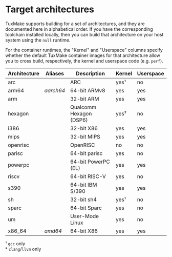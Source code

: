 # Target architectures

TuxMake supports building for a set of architectures, and they are documented
here in alphabetical order. If you have the corresponding toolchain installed
locally, then you can build that architecture on your host system using the
`null` runtime.

For the container runtimes, the "Kernel" and "Userspace" columns specify
whether the default TuxMake container images for that architecture allow you to
cross build, respectively, the kernel and userspace code (e.g. `perf`).


Architecture | Aliases     | Description              | Kernel   | Userspace
-------------|-------------|--------------------------|----------|----------
arc          |             | ARC                      | yes¹     | no
arm64        | *aarch64*   | 64-bit ARMv8             | yes      | yes
arm          |             | 32-bit ARM               | yes      | yes
hexagon      |             | Qualcomm Hexagon (DSP6)  | yes²     | no
i386         |             | 32-bit X86               | yes      | yes
mips         |             | 32-bit MIPS              | yes      | yes
openrisc     |             | OpenRISC                 | no       | no
parisc       |             | 64-bit parisc            | yes      | no
powerpc      |             | 64-bit PowerPC (EL)      | yes      | yes
riscv        |             | 64-bit RISC-V            | yes      | no
s390         |             | 64-bit IBM S/390         | yes      | yes
sh           |             | 32-bit sh4               | yes¹     | no
sparc        |             | 64-bit Sparc             | yes      | no
um           |             | User-Mode Linux          | yes      | no
x86_64       | *amd64*     | 64-bit X86               | yes      | yes

¹ `gcc` only  
² `clang`/`llvm` only

